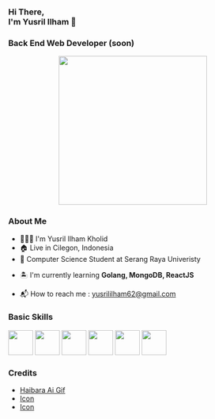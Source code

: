 ### Hi There, <br>I'm Yusril Ilham 👋
### Back End Web Developer (soon)

<p align="center">
  <img src="https://cdnb.artstation.com/p/assets/images/images/043/790/995/original/ikasul-1kk0-finger-spin-haibara.gif?1638273994" width="300" height="300">
</p>

### About Me
- 👨🏻‍💼 I'm Yusril Ilham Kholid
- 🏠 Live in Cilegon, Indonesia
- 🏫 Computer Science Student at Serang Raya Univeristy

<ul>
  <li><p>🏝️ I'm currently learning <b>Golang, MongoDB, ReactJS</b></p></li>
  <li><span>📬 How to reach me : </span><a href="https://yusrililham62@gmail.com">yusrililham62@gmail.com</a></li>
</ul>

### Basic Skills
<div display="flex">
<img src="https://cdn-icons-png.flaticon.com/512/5968/5968267.png" width="50">
<img src="https://cdn-icons-png.flaticon.com/512/5968/5968242.png" width="50">
<img src="https://img.icons8.com/color/256/golang.png" width="50">
<img src="https://img.icons8.com/color/256/tailwindcss.png" width="50">
<img src="https://img.icons8.com/fluency/256/mysql-logo.png" width="50">
<img src="https://img.icons8.com/external-tal-revivo-color-tal-revivo/256/external-mongodb-a-cross-platform-document-oriented-database-program-logo-color-tal-revivo.png" width="50">
</div>

### Credits
<ul>
  <li><a href="">Haibara Ai Gif</a></li>
  <li><a href="https://www.flaticon.com/free-icons/web">Icon</a></li>
  <li><a href="https://icons8.com/">Icon</a></li>
</ul>
